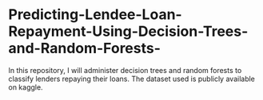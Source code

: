 # Predicting-Lendee-Loan-Repayment-Using-Decision-Trees-and-Random-Forests-
In this repository, I will administer decision trees and random forests to classify lenders repaying their loans. The dataset used is publicly available on kaggle.
